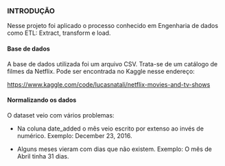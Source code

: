### INTRODUÇÃO

Nesse projeto foi aplicado o processo conhecido em Engenharia de dados como ETL: Extract, transform e load.

#### Base de dados

A base de dados utilizada foi um arquivo CSV. Trata-se de um catálogo de filmes da Netflix. Pode ser encontrada no Kaggle nesse endereço:

<https://www.kaggle.com/code/lucasnatali/netflix-movies-and-tv-shows>

#### Normalizando os dados

O dataset veio com vários problemas:

* Na coluna date_added o mês veio escrito por extenso ao invés de numérico. Exemplo: December 23, 2016.

* Alguns meses vieram com dias que não existem. Exemplo: O mês de Abril tinha 31 dias.

